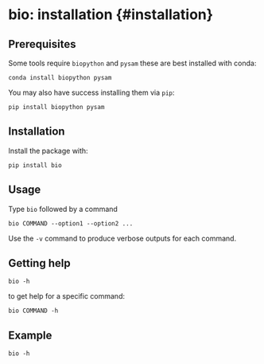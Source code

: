 # bio: installation {#installation}

## Prerequisites

Some tools require `biopython` and `pysam` these are best installed with conda:

    conda install biopython pysam
    
You may also have success installing them via `pip`:

    pip install biopython pysam
   
## Installation
    
Install the package with:

    pip install bio

## Usage

Type `bio` followed by a command

    bio COMMAND --option1 --option2 ...
    
Use the `-v` command to produce verbose outputs for each command. 

## Getting help

    bio -h
    
to get help for a specific command:

    bio COMMAND -h
        
## Example

```{bash, comment=NA}
bio -h
```


